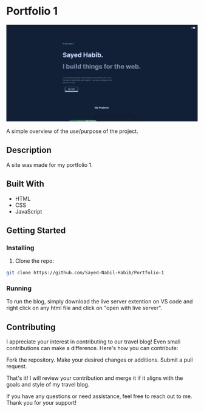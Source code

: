 # Portfolio 1

![image](.///materials/Portfolio.png)

A simple overview of the use/purpose of the project.

## Description

A site was made for my portfolio 1.

## Built With

- HTML
- CSS
- JavaScript

## Getting Started

### Installing

1. Clone the repo:

```bash
git clone https://github.com/Sayed-Nabil-Habib/Portfolio-1
```

### Running

To run the blog, simply download the live server extention on VS code and right click on any html file and click on "open with live server".

## Contributing

I appreciate your interest in contributing to our travel blog! Even small contributions can make a difference. Here's how you can contribute:

Fork the repository.
Make your desired changes or additions.
Submit a pull request.

That's it! I will review your contribution and merge it if it aligns with the goals and style of my travel blog.

If you have any questions or need assistance, feel free to reach out to me. Thank you for your support!

```

```
